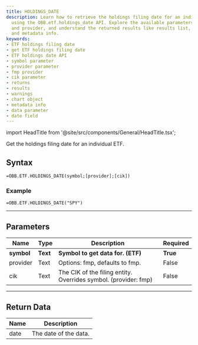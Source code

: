 ```yaml
---
title: HOLDINGS_DATE
description: Learn how to retrieve the holdings filing date for an individual ETF
  using the OBB.etf.holdings_date API. Explore the available parameters, such as symbol
  and provider, and understand the returned results like results list, chart object,
  and metadata info.
keywords: 
- ETF holdings filing date
- get ETF holdings filing date
- ETF holdings date API
- symbol parameter
- provider parameter
- fmp provider
- cik parameter
- returns
- results
- warnings
- chart object
- metadata info
- data parameter
- date field
---
```


<!-- markdownlint-disable MD033 -->
import HeadTitle from '@site/src/components/General/HeadTitle.tsx';

<HeadTitle title="ETF.HOLDINGS_DATE | OpenBB Add-in for Excel Docs" />

Get the holdings filing date for an individual ETF.

## Syntax

```excel wordwrap
=OBB.ETF.HOLDINGS_DATE(symbol;[provider];[cik])
```

### Example

```excel wordwrap
=OBB.ETF.HOLDINGS_DATE("SPY")
```

---

## Parameters

| Name | Type | Description | Required |
| ---- | ---- | ----------- | -------- |
| **symbol** | **Text** | **Symbol to get data for. (ETF)** | **True** |
| provider | Text | Options: fmp, defaults to fmp. | False |
| cik | Text | The CIK of the filing entity. Overrides symbol. (provider: fmp) | False |

---

## Return Data

| Name | Description |
| ---- | ----------- |
| date | The date of the data.  |
